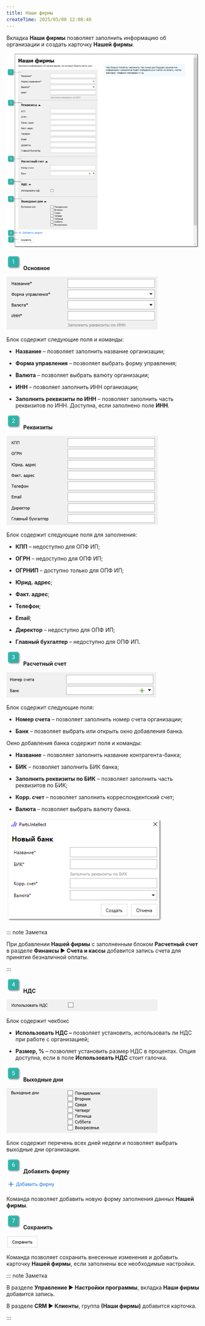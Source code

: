 ```yaml
---
title: Наши фирмы
createTime: 2025/05/08 12:08:48
---
```

Вкладка **Наши фирмы** позволяет заполнить информацию об организации и создать карточку **Нашей фирмы**.

![](../../../assets/specification/image474.png)

![](../../../assets/specification/image006.png) **Основное**

![](../../../assets/specification/image475.png)

Блок содержит следующие поля и команды:

- **Название** – позволяет заполнить название организации;

- **Форма управления** – позволяет выбрать форму управления;

- **Валюта** – позволяет выбрать валюту организации;

- **ИНН** – позволяет заполнить ИНН организации;

- **Заполнить реквизиты по ИНН** – позволяет заполнить часть реквизитов по ИНН. Доступна, если заполнено поле **ИНН**.

![](../../../assets/specification/image008.png) **Реквизиты**

![](../../../assets/specification/image476.png)

Блок содержит следующие поля для заполнения:

- **КПП** – недоступно для ОПФ ИП;

- **ОГРН** – недоступно для ОПФ ИП;

- **ОГРНИП** – доступно только для ОПФ ИП;

- **Юрид. адрес**;

- **Факт. адрес**;

- **Телефон**;

- **Email**;

- **Директор** – недоступно для ОПФ ИП;

- **Главный бухгалтер** – недоступно для ОПФ ИП.

![](../../../assets/specification/image009.png) **Расчетный счет**

![](../../../assets/specification/image477.png)

Блок содержит следующие поля:

- **Номер счета** – позволяет заполнить номер счета организации;

- **Банк** – позволяет выбрать или открыть окно добавления банка.

Окно добавления банка содержит поля и команды:

- **Название** – позволяет заполнить название контрагента-банка;

- **БИК** – позволяет заполнить БИК банка;

- **Заполнить реквизиты по БИК** – позволяет заполнить часть реквизитов по БИК;

- **Корр. счет** – позволяет заполнить корреспондентский счет;

- **Валюта** – позволяет выбрать валюту банка. 

![](../../../assets/specification/image478.png)

::: note Заметка

При добавлении **Нашей фирмы** с заполненным блоком **Расчетный счет** в разделе **Финансы ► Счета и кассы** добавится запись счета для принятия безналичной оплаты. 

:::

![](../../../assets/specification/image010.png) **НДС**

![](../../../assets/specification/image479.png)

Блок содержит чекбокс

- **Использовать НДС –** позволяет установить, использовать ли НДС при работе с организацией;

- **Размер, %** – позволяет установить размер НДС в процентах. Опция доступна, если в поле **Использовать НДС** стоит галочка.

![](../../../assets/specification/image011.png) **Выходные дни**

![](../../../assets/specification/image480.png)

Блок содержит перечень всех дней недели и позволяет выбрать выходные дни организации.

![](../../../assets/specification/image012.png) **Добавить фирму**

![](../../../assets/specification/image481.png)

Команда позволяет добавить новую форму заполнения данных **Нашей фирмы**.

![](../../../assets/specification/image013.png) **Сохранить**

![](../../../assets/specification/image482.png)

Команда позволяет сохранить внесенные изменения и добавить карточку **Нашей фирмы**, если заполнены все необходимые настройки.

::: note Заметка

В разделе **Управление ► Настройки программы**, вкладка **Наши фирмы** добавится запись.

В разделе **CRM ► Клиенты**, группа **(Наши фирмы)** добавится карточка. 

:::